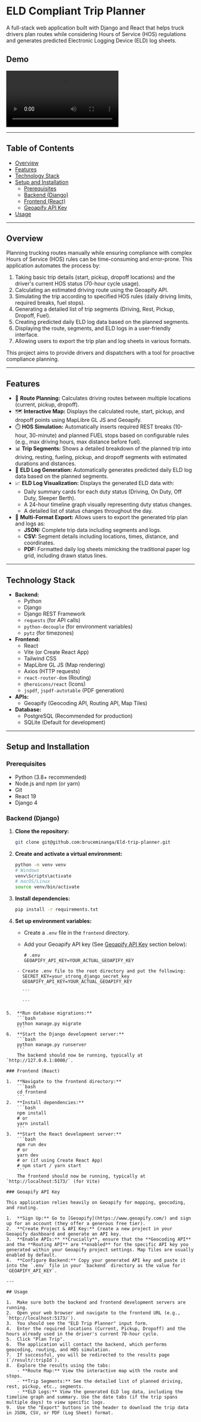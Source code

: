 # ELD Compliant Trip Planner

A full-stack web application built with Django and React that helps truck drivers plan routes while considering Hours of Service (HOS) regulations and generates predicted Electronic Logging Device (ELD) log sheets.

## Demo

<video controls src="ELD.mp4" title="Title"></video>

---

## Table of Contents

- [Overview](#overview)
- [Features](#features)
- [Technology Stack](#technology-stack)
- [Setup and Installation](#setup-and-installation)
  - [Prerequisites](#prerequisites)
  - [Backend (Django)](#backend-django)
  - [Frontend (React)](#frontend-react)
  - [Geoapify API Key](#geoapify-api-key)
- [Usage](#usage)

---

## Overview

Planning trucking routes manually while ensuring compliance with complex Hours of Service (HOS) rules can be time-consuming and error-prone. This application automates the process by:

1.  Taking basic trip details (start, pickup, dropoff locations) and the driver's current HOS status (70-hour cycle usage).
2.  Calculating an estimated driving route using the Geoapify API.
3.  Simulating the trip according to specified HOS rules (daily driving limits, required breaks, fuel stops).
4.  Generating a detailed list of trip segments (Driving, Rest, Pickup, Dropoff, Fuel).
5.  Creating predicted daily ELD log data based on the planned segments.
6.  Displaying the route, segments, and ELD logs in a user-friendly interface.
7.  Allowing users to export the trip plan and log sheets in various formats.

This project aims to provide drivers and dispatchers with a tool for proactive compliance planning.

---

## Features

- 📍 **Route Planning:** Calculates driving routes between multiple locations (current, pickup, dropoff).
- 🗺️ **Interactive Map:** Displays the calculated route, start, pickup, and dropoff points using MapLibre GL JS and Geoapify.
- ⏱️ **HOS Simulation:** Automatically inserts required REST breaks (10-hour, 30-minute) and planned FUEL stops based on configurable rules (e.g., max driving hours, max distance before fuel).
- 📊 **Trip Segments:** Shows a detailed breakdown of the planned trip into driving, resting, fueling, pickup, and dropoff segments with estimated durations and distances.
- 📑 **ELD Log Generation:** Automatically generates predicted daily ELD log data based on the planned segments.
- 📈 **ELD Log Visualization:** Displays the generated ELD data with:
  - Daily summary cards for each duty status (Driving, On Duty, Off Duty, Sleeper Berth).
  - A 24-hour timeline graph visually representing duty status changes.
  - A detailed list of status changes throughout the day.
- 📄 **Multi-Format Export:** Allows users to export the generated trip plan and logs as:
  - **JSON:** Complete trip data including segments and logs.
  - **CSV:** Segment details including locations, times, distance, and coordinates.
  - **PDF:** Formatted daily log sheets mimicking the traditional paper log grid, including drawn status lines.

---

## Technology Stack

- **Backend:**
  - Python
  - Django
  - Django REST Framework
  - `requests` (for API calls)
  - `python-decouple` (for environment variables)
  - `pytz` (for timezones)
- **Frontend:**
  - React
  - Vite (or Create React App)
  - Tailwind CSS
  - MapLibre GL JS (Map rendering)
  - Axios (HTTP requests)
  - `react-router-dom` (Routing)
  - `@heroicons/react` (Icons)
  - `jspdf`, `jspdf-autotable` (PDF generation)
- **APIs:**
  - Geoapify (Geocoding API, Routing API, Map Tiles)
- **Database:**
  - PostgreSQL (Recommended for production)
  - SQLite (Default for development)

---

## Setup and Installation

### Prerequisites

- Python (3.8+ recommended)
- Node.js and npm (or yarn)
- Git
- React 19
- Django 4

### Backend (Django)

1.  **Clone the repository:**

    ```bash
    git clone git@github.com:bruceminanga/Eld-trip-planner.git

    ```

2.  **Create and activate a virtual environment:**
    ```bash
    python -m venv venv
    # Windows
    venv\Scripts\activate
    # macOS/Linux
    source venv/bin/activate
    ```
3.  **Install dependencies:**
    ```bash
    pip install -r requirements.txt
    ```
4.  **Set up environment variables:**

    - Create a `.env` file in the `frontend` directory.
    - Add your Geoapify API key (See [Geoapify API Key](#geoapify-api-key) section below):

      ```dotenv
      # .env
      GEOAPIFY_API_KEY=YOUR_ACTUAL_GEOAPIFY_KEY
      ```

````
    - Create .env file to the root directory and put the following:
      SECRET_KEY=your_strong_django_secret_key
      GEOAPIFY_API_KEY=YOUR_ACTUAL_GEOAPIFY_KEY

      ```

      ```

5.  **Run database migrations:**
    ```bash
    python manage.py migrate
    ```
6.  **Start the Django development server:**
    ```bash
    python manage.py runserver
    ```
    The backend should now be running, typically at `http://127.0.0.1:8000/`.

### Frontend (React)

1.  **Navigate to the frontend directory:**
    ```bash
    cd frontend
    ```
2.  **Install dependencies:**
    ```bash
    npm install
    # or
    yarn install
    ```
3.  **Start the React development server:**
    ```bash
    npm run dev
    # or
    yarn dev
    # or (if using Create React App)
    # npm start / yarn start
    ```
    The frontend should now be running, typically at `http://localhost:5173/` (for Vite)

### Geoapify API Key

This application relies heavily on Geoapify for mapping, geocoding, and routing.

1.  **Sign Up:** Go to [Geoapify](https://www.geoapify.com/) and sign up for an account (they offer a generous free tier).
2.  **Create Project & API Key:** Create a new project in your Geoapify dashboard and generate an API key.
3.  **Enable APIs:** **Crucially**, ensure that the **Geocoding API** and the **Routing API** are **enabled** for the specific API key you generated within your Geoapify project settings. Map Tiles are usually enabled by default.
4.  **Configure Backend:** Copy your generated API key and paste it into the `.env` file in your `backend` directory as the value for `GEOAPIFY_API_KEY`.

---

## Usage

1.  Make sure both the backend and frontend development servers are running.
2.  Open your web browser and navigate to the frontend URL (e.g., `http://localhost:5173/`).
3.  You should see the "ELD Trip Planner" input form.
4.  Enter the required locations (Current, Pickup, Dropoff) and the hours already used in the driver's current 70-hour cycle.
5.  Click "Plan Trip".
6.  The application will contact the backend, which performs geocoding, routing, and HOS simulation.
7.  If successful, you will be redirected to the results page (`/result/:tripId`).
8.  Explore the results using the tabs:
    - **Route Map:** View the interactive map with the route and stops.
    - **Trip Segments:** See the detailed list of planned driving, rest, pickup, etc., segments.
    - **ELD Logs:** View the generated ELD log data, including the timeline graph and summary. Use the date tabs (if the trip spans multiple days) to view specific logs.
9.  Use the "Export" buttons in the header to download the trip data in JSON, CSV, or PDF (Log Sheet) format.
````
